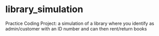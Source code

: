 # library_simulation
Practice Coding Project: a simulation of a library where you identify as admin/customer with an ID number and can then rent/return books 
